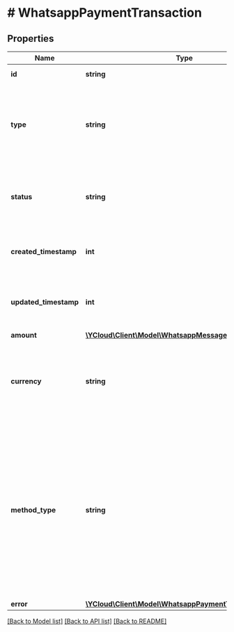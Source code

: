 # # WhatsappPaymentTransaction

## Properties

Name | Type | Description | Notes
------------ | ------------- | ------------- | -------------
**id** | **string** | Transaction ID. |
**type** | **string** | The payment type for this transactions. One of &#x60;billdesk&#x60;, &#x60;razorpay&#x60;, &#x60;payu&#x60;, or &#x60;zaakpay&#x60;. |
**status** | **string** | The status of the transaction. One of &#x60;pending&#x60;, &#x60;success&#x60; or &#x60;failed&#x60;. |
**created_timestamp** | **int** | Time when transaction was created in epoch milliseconds. |
**updated_timestamp** | **int** | Time when transaction was last updated in epoch milliseconds. |
**amount** | [**\YCloud\Client\Model\WhatsappMessageOrderAmount**](WhatsappMessageOrderAmount.md) |  |
**currency** | **string** | The currency for this payment. Currently the only supported value is &#x60;INR&#x60;. |
**method_type** | **string** | Describes the type of payment method used by consumer to pay for the order. Can be one of &#x60;upi&#x60;, &#x60;card&#x60;, &#x60;wallet&#x60;, or &#x60;netbanking&#x60;. The payment method information might not be available for failed payments. | [optional]
**error** | [**\YCloud\Client\Model\WhatsappPaymentTransactionError**](WhatsappPaymentTransactionError.md) |  | [optional]

[[Back to Model list]](../../README.md#models) [[Back to API list]](../../README.md#endpoints) [[Back to README]](../../README.md)
